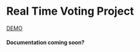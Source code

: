 # Real Time Voting Project

[DEMO](https://real-time-voting-project.vercel.app/)

#### Documentation coming soon?